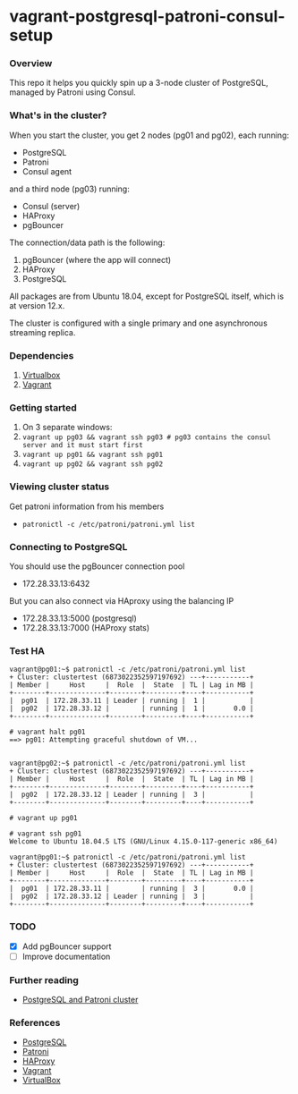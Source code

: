 vagrant-postgresql-patroni-consul-setup
======================================

### Overview

This repo it helps you quickly spin up a 3-node cluster of PostgreSQL, managed by Patroni using Consul.

### What's in the cluster?

When you start the cluster, you get 2 nodes (pg01 and pg02), each running:

  - PostgreSQL
  - Patroni
  - Consul agent

and a third node (pg03) running:

  - Consul (server)
  - HAProxy
  - pgBouncer

The connection/data path is the following:

1. pgBouncer (where the app will connect)
2. HAProxy
3. PostgreSQL

All packages are from Ubuntu 18.04, except for PostgreSQL itself, which is at version 12.x.

The cluster is configured with a single primary and one asynchronous streaming replica.

### Dependencies
1. [Virtualbox](https://www.virtualbox.org/wiki/Downloads)
2. [Vagrant](http://www.vagrantup.com/downloads.html)

### Getting started

1.  On 3 separate windows:
2.  `vagrant up pg03 && vagrant ssh pg03 # pg03 contains the consul server and it must start first` 
3.  `vagrant up pg01 && vagrant ssh pg01`
4.  `vagrant up pg02 && vagrant ssh pg02`

### Viewing cluster status

Get patroni information from his members
  - `patronictl -c /etc/patroni/patroni.yml list`

### Connecting to PostgreSQL

You should use the pgBouncer connection pool
  - 172.28.33.13:6432

But you can also connect via HAproxy using the balancing IP
  - 172.28.33.13:5000 (postgresql)
  - 172.28.33.13:7000 (HAProxy stats)

### Test HA

```
vagrant@pg01:~$ patronictl -c /etc/patroni/patroni.yml list
+ Cluster: clustertest (6873022352597197692) ---+-----------+
| Member |     Host     |  Role  |  State  | TL | Lag in MB |
+--------+--------------+--------+---------+----+-----------+
|  pg01  | 172.28.33.11 | Leader | running |  1 |           |
|  pg02  | 172.28.33.12 |        | running |  1 |       0.0 |
+--------+--------------+--------+---------+----+-----------+

# vagrant halt pg01
==> pg01: Attempting graceful shutdown of VM...


vagrant@pg02:~$ patronictl -c /etc/patroni/patroni.yml list
+ Cluster: clustertest (6873022352597197692) ---+-----------+
| Member |     Host     |  Role  |  State  | TL | Lag in MB |
+--------+--------------+--------+---------+----+-----------+
|  pg02  | 172.28.33.12 | Leader | running |  3 |           |
+--------+--------------+--------+---------+----+-----------+

# vagrant up pg01

# vagrant ssh pg01
Welcome to Ubuntu 18.04.5 LTS (GNU/Linux 4.15.0-117-generic x86_64)

vagrant@pg01:~$ patronictl -c /etc/patroni/patroni.yml list
+ Cluster: clustertest (6873022352597197692) ---+-----------+
| Member |     Host     |  Role  |  State  | TL | Lag in MB |
+--------+--------------+--------+---------+----+-----------+
|  pg01  | 172.28.33.11 |        | running |  3 |       0.0 |
|  pg02  | 172.28.33.12 | Leader | running |  3 |           |
+--------+--------------+--------+---------+----+-----------+
```

### TODO

- [X] Add pgBouncer support
- [ ] Improve documentation

### Further reading

* [PostgreSQL and Patroni cluster](https://www.linode.com/docs/databases/postgresql/create-a-highly-available-postgresql-cluster-using-patroni-and-haproxy/#before-you-begin)

### References
* [PostgreSQL](https://www.postgresql.org)
* [Patroni](https://patroni.readthedocs.io/en/latest/)
* [HAProxy](https://www.haproxy.org/)
* [Vagrant](http://vagrantup.com)
* [VirtualBox](http://www.virtualbox.org)
